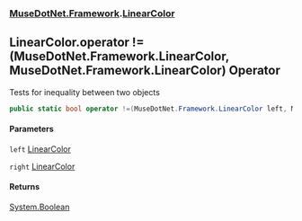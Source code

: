 ### [MuseDotNet.Framework](./MuseDotNet-Framework.md 'MuseDotNet.Framework').[LinearColor](./LinearColor.md 'MuseDotNet.Framework.LinearColor')
## LinearColor.operator !=(MuseDotNet.Framework.LinearColor, MuseDotNet.Framework.LinearColor) Operator
Tests for inequality between two objects  
```csharp
public static bool operator !=(MuseDotNet.Framework.LinearColor left, MuseDotNet.Framework.LinearColor right);
```
#### Parameters
<a name='MuseDotNet-Framework-LinearColor-op_Inequality(MuseDotNet-Framework-LinearColor_MuseDotNet-Framework-LinearColor)-left'></a>
`left` [LinearColor](./LinearColor.md 'MuseDotNet.Framework.LinearColor')  
  
<a name='MuseDotNet-Framework-LinearColor-op_Inequality(MuseDotNet-Framework-LinearColor_MuseDotNet-Framework-LinearColor)-right'></a>
`right` [LinearColor](./LinearColor.md 'MuseDotNet.Framework.LinearColor')  
  
#### Returns
[System.Boolean](https://docs.microsoft.com/en-us/dotnet/api/System.Boolean 'System.Boolean')  
